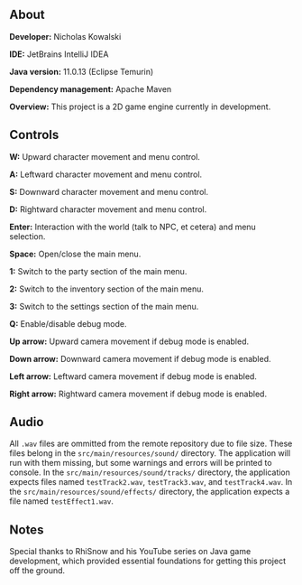 ## About
**Developer:** Nicholas Kowalski

**IDE:** JetBrains IntelliJ IDEA

**Java version:** 11.0.13 (Eclipse Temurin)

**Dependency management:** Apache Maven

**Overview:** This project is a 2D game engine currently in development.

## Controls
**W:** Upward character movement and menu control.

**A:** Leftward character movement and menu control.

**S:** Downward character movement and menu control.

**D:** Rightward character movement and menu control.

**Enter:** Interaction with the world (talk to NPC, et cetera) and menu selection.

**Space:** Open/close the main menu.

**1:** Switch to the party section of the main menu.

**2:** Switch to the inventory section of the main menu.

**3:** Switch to the settings section of the main menu.

**Q:** Enable/disable debug mode.

**Up arrow:** Upward camera movement if debug mode is enabled.

**Down arrow:** Downward camera movement if debug mode is enabled.

**Left arrow:** Leftward camera movement if debug mode is enabled.

**Right arrow:** Rightward camera movement if debug mode is enabled.

## Audio
All `.wav` files are ommitted from the remote repository due to file size.
These files belong in the `src/main/resources/sound/` directory.
The application will run with them missing, but some warnings and errors will be printed to console.
In the `src/main/resources/sound/tracks/` directory, the application expects files named `testTrack2.wav`, `testTrack3.wav`, and `testTrack4.wav`.
In the `src/main/resources/sound/effects/` directory, the application expects a file named `testEffect1.wav`.

## Notes ##
Special thanks to RhiSnow and his YouTube series on Java game development, which provided essential foundations for getting this project off the ground.
